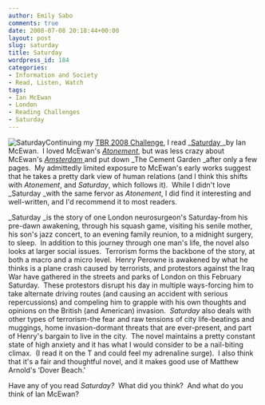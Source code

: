 ```yaml
---
author: Emily Sabo
comments: true
date: 2008-07-08 20:18:44+00:00
layout: post
slug: saturday
title: Saturday
wordpress_id: 184
categories:
- Information and Society
- Read, Listen, Watch
tags:
- Ian McEwan
- London
- Reading Challenges
- Saturday
---
```


![Saturday](http://contentcafe2.btol.com/ContentCafe/Jacket.aspx?UserID=iii1neuniv&Password=neuniv&Return=T&type=L&Value=0385511809&Options=Y)Continuing my [TBR 2008 Challenge](http://www.lib.neu.edu/snippets/index.php?p=81), I read _[Saturday ](http://nucat.lib.neu.edu/search~S13?/Xsaturday&SORT=D/Xsaturday&SORT=D&SUBKEY=saturday/1%2C571%2C571%2CE/frameset&FF=Xsaturday&SORT=D&3%2C3%2C)_by Ian McEwan.  I loved McEwan's [_Atonement_,](http://nucat.lib.neu.edu/search~S13?/Xatonement&searchscope=13&SORT=DZ/Xatonement&searchscope=13&SORT=DZ&extended=1&SUBKEY=atonement/1%2C76%2C76%2CE/frameset&FF=Xatonement&searchscope=13&SORT=DZ&4%2C4%2C) but was less crazy about McEwan's [_Amsterdam_ ](http://nucat.lib.neu.edu/search~S13?/tAmsterdam/tamsterdam/1%2C55%2C68%2CE/frameset&FF=tamsterdam&1%2C%2C3/indexsort=-)and put down _The Cement Garden _after only a few pages.  My admittedly limited exposure to McEwan's early works suggest that he takes a pretty dark view of human relations (and I think this shifts with _Atonement_, and _Saturday_, which follows it).  While I didn't love _Saturday _with the same fervor as _Atonement_, I did find it interesting and well-written, and I'd recommend it to most readers.

_Saturday _is the story of one London neurosurgeon's Saturday-from his pre-dawn awakening, through his squash game, visiting his senile mother, his son's jazz concert, to an evening family reunion, to a midnight surgery, to sleep.  In addition to this journey through one man's life, the novel also looks at larger social issues.  Terrorism forms the backbone of the story, at both a macro and a micro level.  Henry Perowne is awakened by what he thinks is a plane crash caused by terrorists, and protestors against the Iraq War have gathered in the streets and parks of London on this February Saturday.  These protestors disrupt his day in multiple ways-forcing him to take alternate driving routes (and causing an accident with serious repercussions) and compeling him to grapple with his own thoughts and opinions on the British (and American) invasion.  _Saturday_ also deals with other types of terrorism-the fear and raw tensions of city life-beatings and muggings, home invasion-dormant threats that are ever-present, and part of Henry's bargain to live in the city.  The novel maintains a pretty constant state of high anxiety and it has what I would consider to be a nail-biting climax.  (I read it on the T and could feel my adrenaline surge).  I also think that it's a fair and thoughtful novel, and it makes good use of Matthew Arnold's ‘Dover Beach.'

Have any of you read _Saturday?_  What did you think?  And what do you think of Ian McEwan?
